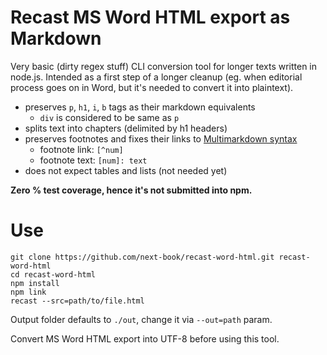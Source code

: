 # Recast MS Word HTML export as Markdown

Very basic (dirty regex stuff) CLI conversion tool for longer texts written in node.js. Intended as a first step of a longer cleanup (eg. when editorial process goes on in Word, but it's needed to convert it into plaintext).

- preserves `p`, `h1`, `i`, `b` tags as their markdown equivalents
    - `div` is considered to be same as `p`
- splits text into chapters (delimited by h1 headers)
- preserves footnotes and fixes their links to [Multimarkdown syntax](https://github.com/fletcher/MultiMarkdown/wiki/MultiMarkdown-Syntax-Guide)
    + footnote link: `[^num]`
    + footnote text: `[num]: text`
- does not expect tables and lists (not needed yet)

**Zero % test coverage, hence it's not submitted into npm.**

# Use

    git clone https://github.com/next-book/recast-word-html.git recast-word-html
    cd recast-word-html
    npm install
    npm link
    recast --src=path/to/file.html

Output folder defaults to `./out`, change it via `--out=path` param.

Convert MS Word HTML export into UTF-8 before using this tool. 
